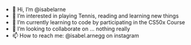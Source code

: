 - 👋 Hi, I’m @isabelarne
- 👀 I’m interested in playing Tennis, reading and learning new things
- 🌱 I’m currently learning to code by participating in the CS50x Course
- 💞️ I’m looking to collaborate on ... nothing really
- 📫 How to reach me: @isabel.arnegg on instagram

<!---
isabelarne/isabelarne is a ✨ special ✨ repository because its `README.md` (this file) appears on your GitHub profile.
You can click the Preview link to take a look at your changes.
--->

